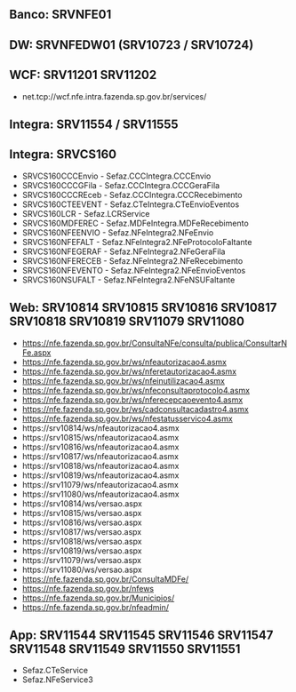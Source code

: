## Banco: SRVNFE01
 
## DW: SRVNFEDW01 (SRV10723 / SRV10724)
 
## WCF: SRV11201 SRV11202
- net.tcp://wcf.nfe.intra.fazenda.sp.gov.br/services/
 
## Integra: SRV11554 / SRV11555
## Integra: SRVCS160
 
- SRVCS160CCCEnvio - Sefaz.CCCIntegra.CCCEnvio
- SRVCS160CCCGFila - Sefaz.CCCIntegra.CCCGeraFila
- SRVCS160CCCREceb - Sefaz.CCCIntegra.CCCRecebimento
- SRVCS160CTEEVENT - Sefaz.CTeIntegra.CTeEnvioEventos
- SRVCS160LCR      - Sefaz.LCRService
- SRVCS160MDFEREC  - Sefaz.MDFeIntegra.MDFeRecebimento
- SRVCS160NFEENVIO - Sefaz.NFeIntegra2.NFeEnvio
- SRVCS160NFEFALT  - Sefaz.NFeIntegra2.NFeProtocoloFaltante
- SRVCS160NFEGERAF - Sefaz.NFeIntegra2.NFeGeraFila
- SRVCS160NFERECEB - Sefaz.NFeIntegra2.NFeRecebimento
- SRVCS160NFEVENTO - Sefaz.NFeIntegra2.NFeEnvioEventos
- SRVCS160NSUFALT  - Sefaz.NFeIntegra2.NFeNSUFaltante
 
## Web: SRV10814 SRV10815 SRV10816 SRV10817 SRV10818 SRV10819 SRV11079 SRV11080
- https://nfe.fazenda.sp.gov.br/ConsultaNFe/consulta/publica/ConsultarNFe.aspx
- https://nfe.fazenda.sp.gov.br/ws/nfeautorizacao4.asmx
- https://nfe.fazenda.sp.gov.br/ws/nferetautorizacao4.asmx
- https://nfe.fazenda.sp.gov.br/ws/nfeinutilizacao4.asmx
- https://nfe.fazenda.sp.gov.br/ws/nfeconsultaprotocolo4.asmx
- https://nfe.fazenda.sp.gov.br/ws/nferecepcaoevento4.asmx
- https://nfe.fazenda.sp.gov.br/ws/cadconsultacadastro4.asmx
- https://nfe.fazenda.sp.gov.br/ws/nfestatusservico4.asmx
- https://srv10814/ws/nfeautorizacao4.asmx
- https://srv10815/ws/nfeautorizacao4.asmx
- https://srv10816/ws/nfeautorizacao4.asmx
- https://srv10817/ws/nfeautorizacao4.asmx
- https://srv10818/ws/nfeautorizacao4.asmx
- https://srv10819/ws/nfeautorizacao4.asmx
- https://srv11079/ws/nfeautorizacao4.asmx
- https://srv11080/ws/nfeautorizacao4.asmx
- https://srv10814/ws/versao.aspx
- https://srv10815/ws/versao.aspx
- https://srv10816/ws/versao.aspx
- https://srv10817/ws/versao.aspx
- https://srv10818/ws/versao.aspx
- https://srv10819/ws/versao.aspx
- https://srv11079/ws/versao.aspx
- https://srv11080/ws/versao.aspx
- https://nfe.fazenda.sp.gov.br/ConsultaMDFe/ 
- https://nfe.fazenda.sp.gov.br/nfews
- https://nfe.fazenda.sp.gov.br/Municipios/
- https://nfe.fazenda.sp.gov.br/nfeadmin/​​
 
## App: SRV11544 SRV11545 SRV11546 SRV11547 SRV11548 SRV11549 SRV11550 SRV11551
- Sefaz.CTeService
- Sefaz.NFeService3